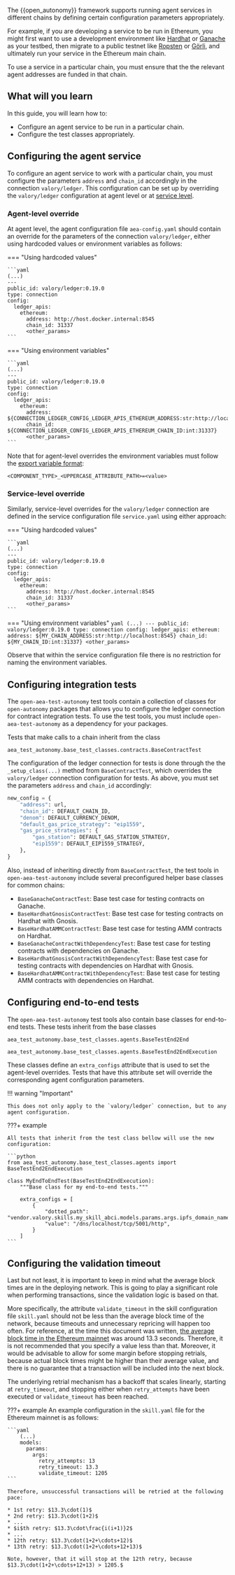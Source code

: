 The {{open_autonomy}} framework supports running agent services in different chains
by defining certain configuration parameters appropriately.

For example, if you are developing a service to be run in Ethereum, you might first want to use
a development environment like [Hardhat](https://hardhat.org/) or [Ganache](https://trufflesuite.com/ganache/) as your testbed, then migrate to a public testnet like [Ropsten](https://ropsten.etherscan.io/) or [Görli](https://goerli.net/), and ultimately run your service in the Ethereum main chain.

To use a service in a particular chain, you must ensure that the the relevant agent addresses are funded in that chain.

## What will you learn

In this guide, you will learn how to:

  * Configure an agent service to be run in a particular chain.
  * Configure the test classes appropriately.


## Configuring the agent service
To configure an agent service to work with a particular chain, you must configure the parameters `address` and `chain_id` accordingly in the connection `valory/ledger`. This configuration can be set up by overriding the `valory/ledger` configuration at agent level or at [service level](./service_configuration_file.md#service-level-overrides).


### Agent-level override
At agent level, the agent configuration file `aea-config.yaml` should contain an override for the parameters of the connection `valory/ledger`, either using hardcoded values or environment variables as follows:

=== "Using hardcoded values"

    ```yaml
    (...)
    ---
    public_id: valory/ledger:0.19.0
    type: connection
    config:
      ledger_apis:
        ethereum:
          address: http://host.docker.internal:8545
          chain_id: 31337
          <other_params>
    ```

=== "Using environment variables"

    ```yaml
    (...)
    ---
    public_id: valory/ledger:0.19.0
    type: connection
    config:
      ledger_apis:
        ethereum:
          address: ${CONNECTION_LEDGER_CONFIG_LEDGER_APIS_ETHEREUM_ADDRESS:str:http://localhost:8545}
          chain_id: ${CONNECTION_LEDGER_CONFIG_LEDGER_APIS_ETHEREUM_CHAIN_ID:int:31337}
          <other_params>
    ```

Note that for agent-level overrides the environment variables must follow the [export variable format](./service_configuration_file.md#export-to-environment-variables):
```
<COMPONENT_TYPE>_<UPPERCASE_ATTRIBUTE_PATH>=<value>
```


### Service-level override
Similarly, service-level overrides for the `valory/ledger` connection are defined in the service configuration file `service.yaml` using either approach:

=== "Using hardcoded values"

    ```yaml
    (...)
    ---
    public_id: valory/ledger:0.19.0
    type: connection
    config:
      ledger_apis:
        ethereum:
          address: http://host.docker.internal:8545
          chain_id: 31337
          <other_params>
    ```

=== "Using environment variables"
    ```yaml
    (...)
    ---
    public_id: valory/ledger:0.19.0
    type: connection
    config:
      ledger_apis:
        ethereum:
          address: ${MY_CHAIN_ADDRESS:str:http://localhost:8545}
          chain_id: ${MY_CHAIN_ID:int:31337}
          <other_params>
    ```

Observe that within the service configuration file there is no restriction for naming the environment variables.


## Configuring integration tests
The `open-aea-test-autonomy` test tools contain a collection of classes for `open-autonomy` packages
that allows you to configure the ledger connection for contract integration tests.
To use the test tools, you must include `open-aea-test-autonomy` as a dependency for your packages.

Tests that make calls to a chain inherit from the class
```
aea_test_autonomy.base_test_classes.contracts.BaseContractTest
```

The configuration of the ledger connection for tests is done through the
the `_setup_class(...)` method from `BaseContractTest`, which overrides the `valory/ledger` connection
configuration for tests. As above, you must set the parameters `address` and `chain_id` accordingly:
```python
new_config = {
    "address": url,
    "chain_id": DEFAULT_CHAIN_ID,
    "denom": DEFAULT_CURRENCY_DENOM,
    "default_gas_price_strategy": "eip1559",
    "gas_price_strategies": {
        "gas_station": DEFAULT_GAS_STATION_STRATEGY,
        "eip1559": DEFAULT_EIP1559_STRATEGY,
    },
}
```

Also, instead of inheriting directly from `BaseContractTest`, the test tools in `open-aea-test-autonomy` include several preconfigured helper base classes for common chains:

* `BaseGanacheContractTest`: Base test case for testing contracts on Ganache.
* `BaseHardhatGnosisContractTest`: Base test case for testing contracts on Hardhat with Gnosis.
* `BaseHardhatAMMContractTest`: Base test case for testing AMM contracts on Hardhat.
* `BaseGanacheContractWithDependencyTest`: Base test case for testing contracts with dependencies on Ganache.
* `BaseHardhatGnosisContractWithDependencyTest`: Base test case for testing contracts with dependencies on Hardhat with Gnosis.
* `BaseHardhatAMMContractWithDependencyTest`: Base test case for testing AMM contracts with dependencies on Hardhat.

## Configuring end-to-end tests
The `open-aea-test-autonomy` test tools also contain base classes for end-to-end tests. These tests inherit from the base classes
```
aea_test_autonomy.base_test_classes.agents.BaseTestEnd2End

aea_test_autonomy.base_test_classes.agents.BaseTestEnd2EndExecution
```
These classes define an `extra_configs` attribute that is used to set the agent-level overrides.
Tests that have this attribute set will override the corresponding agent configuration parameters.

!!! warning "Important"

    This does not only apply to the `valory/ledger` connection, but to any agent configuration.

???+ example

    All tests that inherit from the test class bellow will use the new configuration:

    ```python
    from aea_test_autonomy.base_test_classes.agents import BaseTestEnd2EndExecution
    
    class MyEndToEndTest(BaseTestEnd2EndExecution):
        """Base class for my end-to-end tests."""
    
        extra_configs = [
            {
                "dotted_path": "vendor.valory.skills.my_skill_abci.models.params.args.ipfs_domain_name",
                "value": "/dns/localhost/tcp/5001/http",
            }
        ]
    ```


## Configuring the validation timeout
Last but not least, it is important to keep in mind what the average block times are in the deploying network.
This is going to play a significant role when performing transactions, since the validation logic is based on that.

More specifically, the attribute `validate_timeout` in the skill configuration file `skill.yaml` 
should not be less than the average block time of the network, because timeouts  and unnecessary repricing
will happen too often. For reference, at the time this document was written, [the average block time
in the Ethereum mainnet](https://etherscan.io/chart/blocktime) was around 13.3 seconds. Therefore, it is not recommended that you specify a value less than that. Moreover, it
would be advisable to allow for some margin before stopping retrials, because actual block times might be higher than their average value,
and there is no guarantee that a transaction will be included into the next block.

The underlying retrial mechanism has a backoff that scales linearly, starting at `retry_timeout`, and stopping either when `retry_attempts` have been executed or `validate_timeout` has been reached.

???+ example
    An example configuration in the `skill.yaml` file for the Ethereum mainnet is as follows:
    
    ```yaml
        (...)
        models:
          params:
            args:
              retry_attempts: 13
              retry_timeout: 13.3
              validate_timeout: 1205
    ```

    Therefore, unsuccessful transactions will be retried at the following pace:

    * 1st retry: $13.3\cdot(1)$
    * 2nd retry: $13.3\cdot(1+2)$
    * ...
    * $i$th retry: $13.3\cdot\frac{i(i+1)}2$
    * ...
    * 12th retry: $13.3\cdot(1+2+\cdots+12)$
    * 13th retry: $13.3\cdot(1+2+\cdots+12+13)$
    
    Note, however, that it will stop at the 12th retry, because
    $13.3\cdot(1+2+\cdots+12+13) > 1205.$

